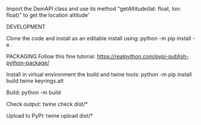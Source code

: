 Import the DemAPI class and use its method "getAltitude(lat: float, lon: float)" to get the location altitude'



DEVELOPMENT

Clone the code and install as an editable install using:
python -m pip install -e .

PACKAGING
Follow this fine tutorial:
https://realpython.com/pypi-publish-python-package/

Install in virtual environment the build and twine tools:
python -m pip install build twine keyrings.alt

Build:
python -m build

Check output:
twine check dist/*

Upload to PyPI:
twine upload dist/*
